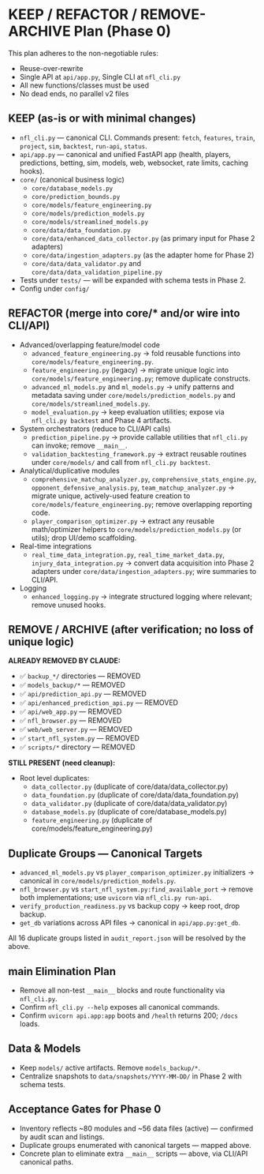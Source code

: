 # KEEP / REFACTOR / REMOVE-ARCHIVE Plan (Phase 0)

This plan adheres to the non-negotiable rules:
- Reuse-over-rewrite
- Single API at `api/app.py`, Single CLI at `nfl_cli.py`
- All new functions/classes must be used
- No dead ends, no parallel v2 files

## KEEP (as-is or with minimal changes)

- `nfl_cli.py` — canonical CLI. Commands present: `fetch`, `features`, `train`, `project`, `sim`, `backtest`, `run-api`, `status`.
- `api/app.py` — canonical and unified FastAPI app (health, players, predictions, betting, sim, models, web, websocket, rate limits, caching hooks).
- `core/` (canonical business logic)
  - `core/database_models.py`
  - `core/prediction_bounds.py`
  - `core/models/feature_engineering.py`
  - `core/models/prediction_models.py`
  - `core/models/streamlined_models.py`
  - `core/data/data_foundation.py`
  - `core/data/enhanced_data_collector.py` (as primary input for Phase 2 adapters)
  - `core/data/ingestion_adapters.py` (as the adapter home for Phase 2)
  - `core/data/data_validator.py` and `core/data/data_validation_pipeline.py`
- Tests under `tests/` — will be expanded with schema tests in Phase 2.
- Config under `config/`

## REFACTOR (merge into core/* and/or wire into CLI/API)

- Advanced/overlapping feature/model code
  - `advanced_feature_engineering.py` → fold reusable functions into `core/models/feature_engineering.py`.
  - `feature_engineering.py` (legacy) → migrate unique logic into `core/models/feature_engineering.py`; remove duplicate constructs.
  - `advanced_ml_models.py` and `ml_models.py` → unify patterns and metadata saving under `core/models/prediction_models.py` and `core/models/streamlined_models.py`.
  - `model_evaluation.py` → keep evaluation utilities; expose via `nfl_cli.py backtest` and Phase 4 artifacts.
- System orchestrators (reduce to CLI/API calls)
  - `prediction_pipeline.py` → provide callable utilities that `nfl_cli.py` can invoke; remove `__main__`.
  - `validation_backtesting_framework.py` → extract reusable routines under `core/models/` and call from `nfl_cli.py backtest`.
- Analytical/duplicative modules
  - `comprehensive_matchup_analyzer.py`, `comprehensive_stats_engine.py`, `opponent_defensive_analysis.py`, `team_matchup_analyzer.py` → migrate unique, actively-used feature creation to `core/models/feature_engineering.py`; remove overlapping reporting code.
  - `player_comparison_optimizer.py` → extract any reusable math/optimizer helpers to `core/models/prediction_models.py` (or utils); drop UI/demo scaffolding.
- Real-time integrations
  - `real_time_data_integration.py`, `real_time_market_data.py`, `injury_data_integration.py` → convert data acquisition into Phase 2 adapters under `core/data/ingestion_adapters.py`; wire summaries to CLI/API.
- Logging
  - `enhanced_logging.py` → integrate structured logging where relevant; remove unused hooks.

## REMOVE / ARCHIVE (after verification; no loss of unique logic)

**ALREADY REMOVED BY CLAUDE:**
- ✅ `backup_*/` directories — REMOVED
- ✅ `models_backup/*` — REMOVED  
- ✅ `api/prediction_api.py` — REMOVED
- ✅ `api/enhanced_prediction_api.py` — REMOVED
- ✅ `api/web_app.py` — REMOVED
- ✅ `nfl_browser.py` — REMOVED
- ✅ `web/web_server.py` — REMOVED
- ✅ `start_nfl_system.py` — REMOVED
- ✅ `scripts/*` directory — REMOVED

**STILL PRESENT (need cleanup):**
- Root level duplicates:
  - `data_collector.py` (duplicate of core/data/data_collector.py)
  - `data_foundation.py` (duplicate of core/data/data_foundation.py) 
  - `data_validator.py` (duplicate of core/data/data_validator.py)
  - `database_models.py` (duplicate of core/database_models.py)
  - `feature_engineering.py` (duplicate of core/models/feature_engineering.py)

## Duplicate Groups — Canonical Targets

- `advanced_ml_models.py` vs `player_comparison_optimizer.py` initializers → canonical in `core/models/prediction_models.py`.
- `nfl_browser.py` vs `start_nfl_system.py:find_available_port` → remove both implementations; use `uvicorn` via `nfl_cli.py run-api`.
- `verify_production_readiness.py` vs backup copy → keep root, drop backup.
- `get_db` variations across API files → canonical in `api/app.py:get_db`.

All 16 duplicate groups listed in `audit_report.json` will be resolved by the above.

## __main__ Elimination Plan

- Remove all non-test `__main__` blocks and route functionality via `nfl_cli.py`.
- Confirm `nfl_cli.py --help` exposes all canonical commands.
- Confirm `uvicorn api.app:app` boots and `/health` returns 200; `/docs` loads.

## Data & Models

- Keep `models/` active artifacts. Remove `models_backup/*`.
- Centralize snapshots to `data/snapshots/YYYY-MM-DD/` in Phase 2 with schema tests.

## Acceptance Gates for Phase 0

- Inventory reflects ~80 modules and ~56 data files (active) — confirmed by audit scan and listings.
- Duplicate groups enumerated with canonical targets — mapped above.
- Concrete plan to eliminate extra `__main__` scripts — above, via CLI/API canonical paths.

